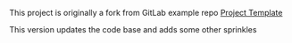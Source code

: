 This project is originally a fork from GitLab example repo [Project Template](https://gitlab.com/gitlab-org/project-templates/express)

This version updates the code base and adds some other sprinkles